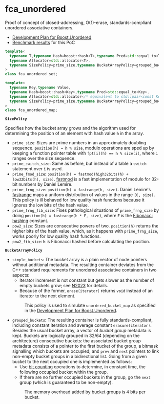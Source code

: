 # fca_unordered
Proof of concept of closed-addressing, O(1)-erase, standards-compliant unordered associative containers.
* [Development Plan for Boost.Unordered](https://pdimov.github.io/articles/unordered_dev_plan.html)
* [Benchmark results](https://github.com/joaquintides/fca_unordered/actions) for this PoC

```cpp
template<
  typename T,typename Hash=boost::hash<T>,typename Pred=std::equal_to<T>,
  typename Allocator=std::allocator<T>,
  typename SizePolicy=prime_size,typename BucketArrayPolicy=grouped_buckets
>
class fca_unordered_set;

template<
  typename Key,typename Value,
  typename Hash=boost::hash<Key>,typename Pred=std::equal_to<Key>,
  typename Allocator=std::allocator</* equivalent to std::pair<const Key,Value> */>,
  typename SizePolicy=prime_size,typename BucketArrayPolicy=grouped_buckets
>
class fca_unordered_map;
```

**`SizePolicy`**

Specifies how the bucket array grows and the algorithm used for determining the position
of an element with hash value `h` in the array.
* `prime_size`: Sizes are prime numbers in an approximately doubling sequence. `position(h) = h % size`,
modulo operations are sped up by keeping a function pointer table with `fpt[i](h) == h % size(i)`,
where `i` ranges over the size sequence.
* `prime_switch_size`: Same as before, but instead of a table a `switch` statement over `i` is used.
* `prime_fmod_size`: `position(h) = fastmod(high32bits(h) + low32bits(h), size)`.
[fastmod](https://github.com/lemire/fastmod) is a fast implementation of modulo for 32-bit numbers
by Daniel Lemire.
* `prime_frng_size`: `position(h) = fastrange(h, size)`. Daniel Lemire's [fastrange](https://github.com/lemire/fastrange)
maps a uniform distribution of values in the range `[0, size)`. This policy is ill behaved for
low quality hash functions because it ignores the low bits of the hash value.
* `prime_frng_fib_size`: Fixes pathological situations of `prime_frng_size` by doing
`positon(h) = fastrange(h * F, size)`, where `F` is the
[Fibonacci hashing](https://en.wikipedia.org/wiki/Hash_function#Fibonacci_hashing) constant.
* `pow2_size`: Sizes are consecutive powers of two. `position(h)` returns the higher bits of the
hash value, which, as it happens with `prime_frng_size`, works poorly for low quality hash functions.
* `pow2_fib_size`: `h` is Fibonacci hashed before calculating the position.

**`BucketArrayPolicy`**
* `simple_buckets`: The bucket array is a plain vector of node pointers without additional metadata.
The resulting container deviates from the C++ standard requirements for unordered associative
containers in two aspects:
  * Iterator increment is not constant but gets slower as the number of empty buckets grow;
    see [N2023](http://www.open-std.org/jtc1/sc22/wg21/docs/papers/2006/n2023.pdf) for details.
  * Because of the former, `erase(iterator)` returns `void` instead of an iterator to the next
    element.
<div style="list-style-type: none;margin-left: 40px;">
  <ul>This policy is used to simulate <code>unordered_bucket_map</code> as specified in the
    <a href="https://pdimov.github.io/articles/unordered_dev_plan.html">Development Plan for Boost.Unordered</a>.
  </ul>
</div>

* `grouped_buckets`: The resulting container is fully standards-compliant, including constant
iteration and average constant `erasure(iterator)`. Besides the usual bucket array, a vector
of *bucket group* metadata is kept. Buckets are logically grouped in 32/64 (depending on the
architecture) consecutive buckets: the associated bucket group metadata consists of a pointer
to the first bucket of the group, a bitmask signalling which buckets are occupied,
and `prev` and `next` pointers to link non-empty bucket groups in a bidirectional list.
Going from a given bucket to the next occupied one is implemented as follows:
  * Use [bit counting](https://www.boost.org/libs/core/doc/html/core/bit.html) operations to
    determine, in constant time, the following occupied bucket within the group.
  * If there are no further occupied buckets in the group, go the `next` group (which is
    guaranteed to be non-empty).
<div style="list-style-type: none;margin-left: 40px;">
  <ul>The memory overhead added by bucket groups is 4 bits per bucket.</ul>
</div>

